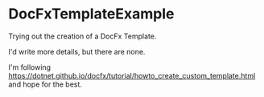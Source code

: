 # DocFxTemplateExample

Trying out the creation of a DocFx Template.

I'd write more details, but there are none.

I'm following https://dotnet.github.io/docfx/tutorial/howto_create_custom_template.html and hope for the best.